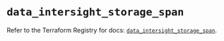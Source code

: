 # `data_intersight_storage_span`

Refer to the Terraform Registry for docs: [`data_intersight_storage_span`](https://registry.terraform.io/providers/ciscodevnet/intersight/1.0.71/docs/data-sources/storage_span).
